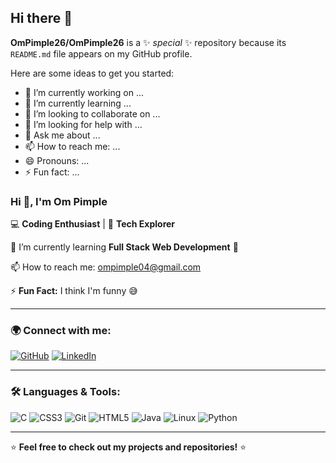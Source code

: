 ## Hi there 👋

**OmPimple26/OmPimple26** is a ✨ _special_ ✨ repository because its `README.md` file appears on my GitHub profile.

Here are some ideas to get you started:

- 🔭 I’m currently working on ...
- 🌱 I’m currently learning ...
- 👯 I’m looking to collaborate on ...
- 🤔 I’m looking for help with ...
- 💬 Ask me about ...
- 📫 How to reach me: ...
- 😄 Pronouns: ...
- ⚡ Fun fact: ...

### Hi 👋, I'm Om Pimple  

💻 **Coding Enthusiast** | 🚀 **Tech Explorer**  

🌱 I’m currently learning **Full Stack Web Development** 🤖  

📫 How to reach me: [ompimple04@gmail.com](mailto:ompimple04@gmail.com)  

⚡ **Fun Fact:** I think I'm funny 😅  

---

### 🌍 Connect with me:  
[![GitHub](https://img.shields.io/badge/-GitHub-333?style=for-the-badge&logo=github)](https://github.com/OmPimple26)  [![LinkedIn](https://img.shields.io/badge/-LinkedIn-blue?style=for-the-badge&logo=linkedin)](www.linkedin.com/in/om-pimple-0042822b3)

---

### 🛠️ Languages & Tools:  

![C](https://img.shields.io/badge/-C-blue?style=flat-square&logo=c)  ![CSS3](https://img.shields.io/badge/-CSS3-1572B6?style=flat-square&logo=css3)  ![Git](https://img.shields.io/badge/-Git-F05032?style=flat-square&logo=git)  ![HTML5](https://img.shields.io/badge/-HTML5-E34F26?style=flat-square&logo=html5)  ![Java](https://img.shields.io/badge/-Java-007396?style=flat-square&logo=java)  ![Linux](https://img.shields.io/badge/-Linux-FCC624?style=flat-square&logo=linux)  ![Python](https://img.shields.io/badge/-Python-3776AB?style=flat-square&logo=python)

---

⭐ **Feel free to check out my projects and repositories!** ⭐
